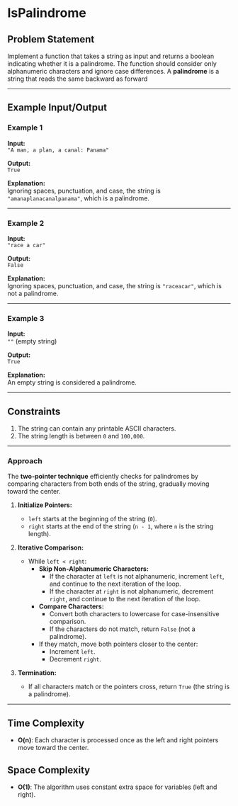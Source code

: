 # IsPalindrome

## Problem Statement
Implement a function that takes a string as input and returns a boolean indicating whether it is a palindrome. The function should consider only alphanumeric characters and ignore case differences.
A **palindrome** is a string that reads the same backward as forward

---

## Example Input/Output

### Example 1
**Input:**  
`"A man, a plan, a canal: Panama"`

**Output:**  
`True`

**Explanation:**  
Ignoring spaces, punctuation, and case, the string is `"amanaplanacanalpanama"`, which is a palindrome.

---

### Example 2
**Input:**  
`"race a car"`

**Output:**  
`False`

**Explanation:**  
Ignoring spaces, punctuation, and case, the string is `"raceacar"`, which is not a palindrome.

---

### Example 3
**Input:**  
`""` (empty string)

**Output:**  
`True`

**Explanation:**  
An empty string is considered a palindrome.

---

## Constraints
1. The string can contain any printable ASCII characters.
2. The string length is between `0` and `100,000`.

---

### Approach
The **two-pointer technique** efficiently checks for palindromes by comparing characters from both ends of the string, gradually moving toward the center.

1. **Initialize Pointers:**
   - `left` starts at the beginning of the string (`0`).
   - `right` starts at the end of the string (`n - 1`, where `n` is the string length).

2. **Iterative Comparison:**
   - While `left < right`:
     - **Skip Non-Alphanumeric Characters:**
       - If the character at `left` is not alphanumeric, increment `left`, and continue to the next iteration of the loop.
       - If the character at `right` is not alphanumeric, decrement `right`, and continue to the next iteration of the loop.
     - **Compare Characters:**
       - Convert both characters to lowercase for case-insensitive comparison.
       - If the characters do not match, return `False` (not a palindrome).
     - If they match, move both pointers closer to the center:
       - Increment `left`.
       - Decrement `right`.

3. **Termination:**
   - If all characters match or the pointers cross, return `True` (the string is a palindrome).

---
## Time Complexity
- **O(n)**: Each character is processed once as the left and right pointers move toward the center.

## Space Complexity
- **O(1)**: The algorithm uses constant extra space for variables (left and right).